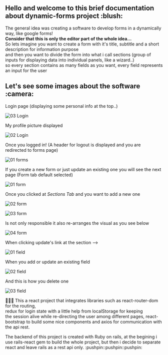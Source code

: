 
<h2>Hello and welcome to this brief documentation about dynamic-forms project :blush:</h2> 

The general idea was creating a software to develop forms in a dynamically way, like google forms!<br>
<b>Consider that this is only the editor part of the whole idea...</b><br>
So lets imagine you want to create a form with it's title, subtitle and a short description for information purpose<br>
and then you want to divide the form into what i call sections (group of inputs for displaying data into individual panels, like a wizard..)<br>
so every section contains as many fields as you want, every field represents an input for the user <br>




<h2> Let's see some images about the software :camera:</h2>

Login page (displaying some personal info at the top..)

![03 Login](https://user-images.githubusercontent.com/10009918/122457360-f18b4100-cf84-11eb-98d7-2bc4d4c58211.png)

My profile picture displayed

![02 Login](https://user-images.githubusercontent.com/10009918/122457601-331bec00-cf85-11eb-9c3b-2626a8b1a41c.png)

Once you logged in! (A header for logout is displayed and you are redirected to forms page)

![01 forms](https://user-images.githubusercontent.com/10009918/122457990-ad4c7080-cf85-11eb-8602-e2d98e2d1e92.png)

If you create a new form or just update an existing one you will see the next page (Form tab default selected)

![01 form](https://user-images.githubusercontent.com/10009918/122458285-074d3600-cf86-11eb-853a-c3f19c358854.png)

Once you clicked at <i>Sections Tab</i> and you want to add a new one

![02 form](https://user-images.githubusercontent.com/10009918/122572662-55187b80-d024-11eb-82c6-5834260a83d1.png)

![03 form](https://user-images.githubusercontent.com/10009918/122572889-914bdc00-d024-11eb-99bd-1c3b841193b0.png)

Is not only responsible it also re-arranges the visual as you see below

![04 form](https://user-images.githubusercontent.com/10009918/122459086-e20cf780-cf86-11eb-98bb-7ed3a6337f63.png)

When clicking update's link at the section --> 

![01 field](https://user-images.githubusercontent.com/10009918/122459302-28faed00-cf87-11eb-82d2-44f45332dbef.png)

When you add or update an existing field

![02 field](https://user-images.githubusercontent.com/10009918/122459359-39ab6300-cf87-11eb-9474-cae54b2e7109.png)

And this is how you delete one

![03 field](https://user-images.githubusercontent.com/10009918/122459446-53e54100-cf87-11eb-9aba-7e7c847817d5.png)

:pushpin::pushpin::pushpin:
<span>
  This a react project that integrates libraries such as react-router-dom for the routing, <br>
  redux for login state with a little help from localStorage for keeping<br>
  the session alive while re-directing the user among different pages, react-bootstrap to build some nice components and axios for
  communication with the api rest.
</span>

<span>
  The backend of this project is created with Ruby on rails, at the begining i use rails-react gem to build the whole project, but then i decide to separate 
  react and leave rails as a rest api only.
</span>
:pushpin::pushpin::pushpin:




